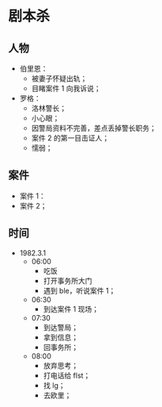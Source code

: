 # 剧本杀

## 人物

- 伯里恩：
	- 被妻子怀疑出轨；
	- 目睹案件 1 向我诉说；
- 罗格：
	- 洛林警长；
	- 小心眼；
	- 因警局资料不完善，差点丢掉警长职务；
	- 案件 2 的第一目击证人；
	- 懦弱；
 
## 案件

- 案件 1：
- 案件 2；

## 时间

- 1982.3.1
	- 06:00
		- 吃饭
		- 打开事务所大门
		- 遇到 ble，听说案件 1；
	- 06:30
		- 到达案件 1 现场；
	- 07:30
		- 到达警局；
		- 拿到信息；
		- 回事务所；
	- 08:00
		- 放弃思考；
		- 打电话给 flst；
		- 找 lg；
		- 去欧里；